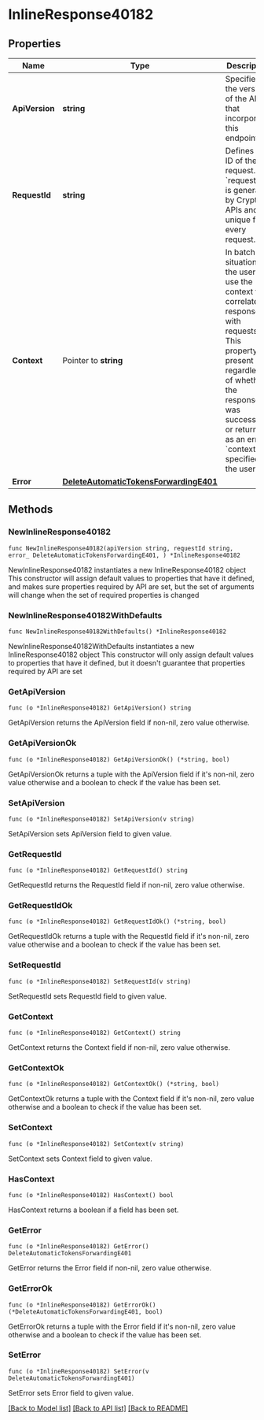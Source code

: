 # InlineResponse40182

## Properties

Name | Type | Description | Notes
------------ | ------------- | ------------- | -------------
**ApiVersion** | **string** | Specifies the version of the API that incorporates this endpoint. | 
**RequestId** | **string** | Defines the ID of the request. The &#x60;requestId&#x60; is generated by Crypto APIs and it&#39;s unique for every request. | 
**Context** | Pointer to **string** | In batch situations the user can use the context to correlate responses with requests. This property is present regardless of whether the response was successful or returned as an error. &#x60;context&#x60; is specified by the user. | [optional] 
**Error** | [**DeleteAutomaticTokensForwardingE401**](DeleteAutomaticTokensForwardingE401.md) |  | 

## Methods

### NewInlineResponse40182

`func NewInlineResponse40182(apiVersion string, requestId string, error_ DeleteAutomaticTokensForwardingE401, ) *InlineResponse40182`

NewInlineResponse40182 instantiates a new InlineResponse40182 object
This constructor will assign default values to properties that have it defined,
and makes sure properties required by API are set, but the set of arguments
will change when the set of required properties is changed

### NewInlineResponse40182WithDefaults

`func NewInlineResponse40182WithDefaults() *InlineResponse40182`

NewInlineResponse40182WithDefaults instantiates a new InlineResponse40182 object
This constructor will only assign default values to properties that have it defined,
but it doesn't guarantee that properties required by API are set

### GetApiVersion

`func (o *InlineResponse40182) GetApiVersion() string`

GetApiVersion returns the ApiVersion field if non-nil, zero value otherwise.

### GetApiVersionOk

`func (o *InlineResponse40182) GetApiVersionOk() (*string, bool)`

GetApiVersionOk returns a tuple with the ApiVersion field if it's non-nil, zero value otherwise
and a boolean to check if the value has been set.

### SetApiVersion

`func (o *InlineResponse40182) SetApiVersion(v string)`

SetApiVersion sets ApiVersion field to given value.


### GetRequestId

`func (o *InlineResponse40182) GetRequestId() string`

GetRequestId returns the RequestId field if non-nil, zero value otherwise.

### GetRequestIdOk

`func (o *InlineResponse40182) GetRequestIdOk() (*string, bool)`

GetRequestIdOk returns a tuple with the RequestId field if it's non-nil, zero value otherwise
and a boolean to check if the value has been set.

### SetRequestId

`func (o *InlineResponse40182) SetRequestId(v string)`

SetRequestId sets RequestId field to given value.


### GetContext

`func (o *InlineResponse40182) GetContext() string`

GetContext returns the Context field if non-nil, zero value otherwise.

### GetContextOk

`func (o *InlineResponse40182) GetContextOk() (*string, bool)`

GetContextOk returns a tuple with the Context field if it's non-nil, zero value otherwise
and a boolean to check if the value has been set.

### SetContext

`func (o *InlineResponse40182) SetContext(v string)`

SetContext sets Context field to given value.

### HasContext

`func (o *InlineResponse40182) HasContext() bool`

HasContext returns a boolean if a field has been set.

### GetError

`func (o *InlineResponse40182) GetError() DeleteAutomaticTokensForwardingE401`

GetError returns the Error field if non-nil, zero value otherwise.

### GetErrorOk

`func (o *InlineResponse40182) GetErrorOk() (*DeleteAutomaticTokensForwardingE401, bool)`

GetErrorOk returns a tuple with the Error field if it's non-nil, zero value otherwise
and a boolean to check if the value has been set.

### SetError

`func (o *InlineResponse40182) SetError(v DeleteAutomaticTokensForwardingE401)`

SetError sets Error field to given value.



[[Back to Model list]](../README.md#documentation-for-models) [[Back to API list]](../README.md#documentation-for-api-endpoints) [[Back to README]](../README.md)


